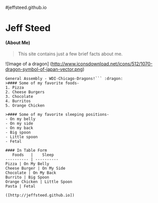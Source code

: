 #jeffsteed.github.io

# Jeff Steed
#### (About Me)

> This site contains just a few brief facts about me.

![Image of a dragon]
(http://www.iconsdownload.net/icons/512/1070-dragon-symbol-of-japan-vector.png)
```
General Assembly - WDI-Chicago-Dragons!``` :dragon:
>#### Some of my favorite foods-
1. Pizza
2. Cheese Burgers
3. Chocolate
4. Burritos
5. Orange Chicken

>#### Some of my favorite sleeping positions-
- On my belly
- On my side
- On my back
- Big spoon
- Little spoon
- Fetal

#### In Table Form
   Foods   |    Sleep   
---------- | ----------
Pizza | On My Belly
Cheese Burger | On My Side
Chocolate | On My Back
Burrito | Big Spoon
Orange Chicken | Little Spoon
Pasta | Fetal

([http://jeffsteed.github.io])
